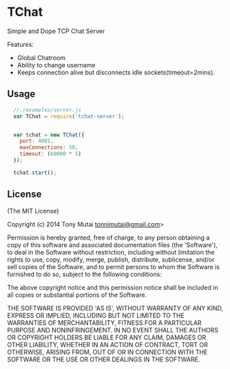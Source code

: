 
# TChat

  Simple and Dope TCP Chat Server

Features:

- Global Chatroom
- Ability to change username
- Keeps connection alive but disconnects idle sockets(timeout=2mins).


## Usage

```js
  //./examples/server.js
  var TChat = require('tchat-server');


  var tchat = new TChat({
    port: 4001,
    maxConnections: 50,
    timeout: (60000 * 5)
  });

  tchat.start();

```

## License

(The MIT License)

Copyright (c) 2014 Tony Mutai tonnimutai@gmail.com>

Permission is hereby granted, free of charge, to any person obtaining
a copy of this software and associated documentation files (the
'Software'), to deal in the Software without restriction, including
without limitation the rights to use, copy, modify, merge, publish,
distribute, sublicense, and/or sell copies of the Software, and to
permit persons to whom the Software is furnished to do so, subject to
the following conditions:

The above copyright notice and this permission notice shall be
included in all copies or substantial portions of the Software.

THE SOFTWARE IS PROVIDED 'AS IS', WITHOUT WARRANTY OF ANY KIND,
EXPRESS OR IMPLIED, INCLUDING BUT NOT LIMITED TO THE WARRANTIES OF
MERCHANTABILITY, FITNESS FOR A PARTICULAR PURPOSE AND NONINFRINGEMENT.
IN NO EVENT SHALL THE AUTHORS OR COPYRIGHT HOLDERS BE LIABLE FOR ANY
CLAIM, DAMAGES OR OTHER LIABILITY, WHETHER IN AN ACTION OF CONTRACT,
TORT OR OTHERWISE, ARISING FROM, OUT OF OR IN CONNECTION WITH THE
SOFTWARE OR THE USE OR OTHER DEALINGS IN THE SOFTWARE.
